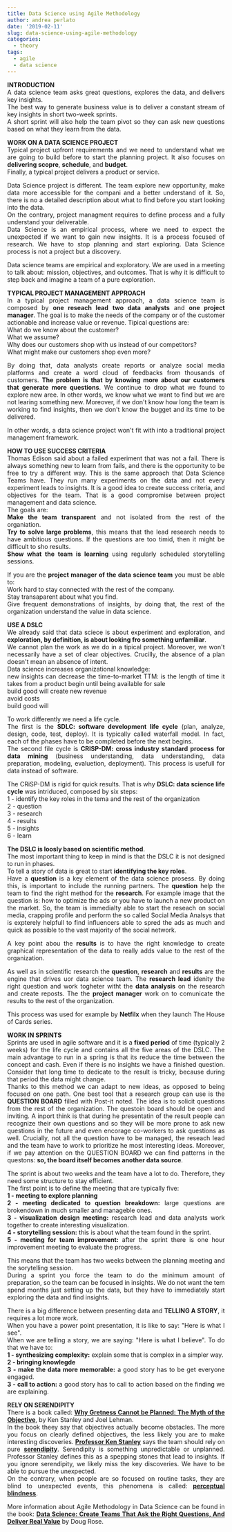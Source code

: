 ```yaml
---
title: Data Science using Agile Methodology
author: andrea perlato
date: '2019-02-11'
slug: data-science-using-agile-methodology
categories:
  - theory
tags:
  - agile
  - data science
---
```


<style>
body {
text-align: justify}
</style>

**INTRODUCTION** </br>
A data science team asks great questions, explores the data, and delivers key insights. </br>
The best way to generate business value is to deliver a constant stream of key insights in short two-week sprints. </br>
A short sprint will also help the team pivot so they can ask new questions based on what they learn from the data. </br>

**WORK ON A DATA SCIENCE PROJECT** </br>
Typical project upfront requirements and we need to understand what we are going to build before to start the planning project. It also focuses on **delivering scopre**, **schedule**, and **budget**. </br> Finally, a typical project delivers a product or service. </br>

Data Science project is different. The team explore new opportunity, make data more accessible for the compani and a better understand of it.
So, there is no a detailed description about what to find before you start looking into the data. </br>
On the contrary, project managment requires to define process and a fully understand your deliverable. </br>
Data Science is an empirical process, where we need to expect the unexpected if we want to gain new insights. It is a process focused of research. We have to stop planning and start exploring. Data Science process is not a project but a discovery. </br>

Data science teams are empirical and exploratory. We are used in a meeting to talk about: mission, objectives, and outcomes. That is why it is difficult to step back and imagine a team of a pure exploration. </br>


**TYPICAL PROJECT MANAGEMENT APPROACH** </br>
In a typical project management approach, a data science team is composed by **one reseach lead** **two data analysts** and **one project manager**. The goal is to make the needs of the company or of the customer actionable and increase value or revenue. Tipical questions are:</br>
What do we know about the customer? </br>
What we assume? </br>
Why does our customers shop with us instead of our competitors? </br>
What might make our customers shop even more? </br>

By doing that, data analysts create reports or analyze social media platforms and create a word cloud of feedbacks from thousands of customers.
**The problem is that by knowing more about our customers that generate more questions**. We continue to drop what we found to explore new aree.
In other words, we know what we want to find but we are not learing something new.
Moreover, if we don't know how long the team is working to find insights, then we don't know the bugget and its time to be delivered.

In other words, a data science project won't fit with into a traditional project management framework. </br>


**HOW TO USE SUCCESS CRITERIA** </br>
Thomas Edison said about a failed experiment that was not a fail. There is always something new to learn from fails, and there is the opportunity to be free to try a different way. This is the same approach that Data Science Teams have. They run many experiments on the data and not every experiment leads to insights.
It is a good idea to create success criteria, and objectives for the team. That is a good compromise between project management and data science. </br>
The goals are: </br>
**Make the team transparent** and not isolated from the rest of the organiation. </br>
**Try to solve large problems**, this means that the lead research needs to have ambitious questions. If the questions are too timid, then it might be difficult to sho results. </br>
**Show what the team is learning** using regularly scheduled storytelling sessions. </br>

If you are the **project manager of the data science team** you must be able to: </br>
Work hard to stay connected with the rest of the company. </br>
Stay transaparent about what you find. </br>
Give frequent demonstrations of insights, by doing that, the rest of the organization understand the value in data science. </br>


**USE A DSLC** </br>
We already said that data sciece is about experiment and exploration, and **exploration, by definition, is about looking fro something unfamiliar**. </br>
We cannot plan the work as we do in a tipical project. Moreover, we won't necessarily have a set of clear objectives. Crucilly, the absence of a plan doesn't mean an absence of intent. </br>
Data science increases organizational knowledge: </br>
new insights can decrease the time-to-market TTM: is the length of time it takes from a product begin until being available for sale </br>build good will
create new revenue </br>
avoid costs </br>
build good will </br>

To work differently we need a life cycle. </br> 
The first is the **SDLC: software development life cycle** (plan, analyze, design, code, test, deploy). It is typically called waterfall model. In fact, each of the phases have to be completed before the next begins. </br> 
The second file cycle is **CRISP-DM: cross industry standard process for data mining** (business understanding, data understanding, data preparation, modeling, evaluetion, deployment). This process is usefull for data instead of software.

The CRiSP-DM is rigid for quick results. That is why **DSLC: data science life cycle** was intriduced, composed by six steps: </br> 
1 - identify the key roles in the tema and the rest of the organization </br> 
2 - question </br> 
3 - research </br> 
4 - results </br> 
5 - insights </br> 
6 - learn </br> 

**The DSLC is loosly based on scientific method**. </br> 
The most important thing to keep in mind is that the DSLC it is not designed to run in phases. </br> 
To tell a story of data is great to start **identifying the key roles**. </br> 
Have a **question** is a key element of the data science prosess. By doing this, is important to include the running partners.
The **question** help the team to find the right method for the **research**. For example image that the question is: how to optimize the ads or you have to launch a new product on the market. So, the team is immedialty able to start the reseach on social media, crapping profile and perform the so called Social Media Analsys that is expterely helpfull to find influencers able to spred the ads as much and quick as possible to the vast majority of the social network.

A key point abou the **results** is to have the right knowledge to create graphical representation of the data to really adds value to the rest of the organization. </br> 

As well as in scientific research the **question**, **research** and **results** are the engine that drives uor data science team.
The **research lead** idenity the right question and work togheter witht the **data analysis** on the research and create reposts. The the **project manager** work on to comunicate the results to the rest of the organization. </br> 

This process was used for example by **Netfilx** when they launch The House of Cards series.

**WORK IN SPRINTS** </br>
Sprints are used in agile software and it is a **fixed period** of time (typically 2 weeks) for the life cycle and contains all the five areas of the DSLC.
The main advantage to run in a spring is that its reduce the time between the concept and cash.
Even if there is no insights we have a finished question. Consider that long time to dedicate to the result is tricky, because during that period the data might change. </br>
Thanks to this method we can adapt to new ideas, as opposed to being focused on one path.
One best tool that a research group can use is the **QUESTION BOARD** filled with Post-it noted. The idea is to solicit questions from the rest of the organization. The questoin board should be open and inviting. A inport think is that during he presentatin of the result people can recognize their own questions and so they will be more prone to ask new questions in the future and even encorage co-workers to ask questions as well.
Crucially, not all the question have to be managed, the reseach lead and the team have to work to prioritize he most interesting ideas.
Moreover, if we pay attention on the QUESTION BOARD we can find patterns in the questons: **so, the board itself becomes another data source**.

The sprint is about two weeks and the team have a lot to do. Therefore, they need some structure to stay efficient. </br>
The first point is to define the meeting that are typically five: </br>
**1 - meeting to explore planning** </br>
**2 - meeting dedicated to question breakdown:** large questions are brokendown in much smaller and manageble ones. </br>
**3 - visualization design meeting:** research lead and data analysts work together to create interesting visualization. </br>
**4 - storytelling session:**  this is about what the team found in the sprint. </br>
**5 - meeting for team improvement:**  after the sprint there is one hour improvement meeting to evaluate the progress. </br>

This means that the team has two weeks between the planning meeting and the sorytelling session. </br>
During a sprint you force the team to do the minimum amount of preparation, so the team can be focused in insights. We do not want the tem spend months just setting up the data, but they have to immediately start exploring the data and find insights.

There is a big difference between presenting data and **TELLING A STORY**, it requires a lot more work. </br>
When you have a power point presentation, it is like to say: "Here is what I see". </br>
When we are telling a story, we are saying: "Here is what I believe". To do that we have to: </br>
**1 - synthesizing complexity:** explain some that is complex in a simpler way. </br>
**2 - bringing knowlegde** </br>
**3 - make the data more memorable:** a good story has to be get everyone engaged. </br>
**3 - call to action:** a good story has to call to action based on the finding we are explaining. </br>


**RELY ON SERENDIPITY** </br>
There is a book called: [**Why Gretness Cannot be Planned: The Myth of the Objective**](https://www.goodreads.com/book/show/25670869-why-greatness-cannot-be-planned), by Ken Stanley and Joel Lehman. </br>
In the book theey say that objectives actually become obstacles. The more you focus on clearly defined objectives, the less likely you are to make interesting discoveries. [**Professor Ken Stanley**](https://www.cs.ucf.edu/~kstanley/) says the team should rely on pure [**serendipity**](https://en.wikipedia.org/wiki/Serendipity). Serendipity is something unpredictable or unplanned. Professor Stanley defines this as a spepping stones that lead to insights. If you ignore serendipity, we likely miss the key discoveries. We have to be able to pursue the unexpected. </br>
On the contrary, when people are so focused on routine tasks, they are blind to unexpected events, this phenomena is called: [**perceptual blindness**](https://en.wikipedia.org/wiki/Inattentional_blindness).

More information about Agile Methodology in Data Science can be found in the book: [**Data Science: Create Teams That Ask the Right Questions, And Deliver Real Value**](https://www.apress.com/de/book/9781484222522) by Doug Rose.











































































